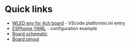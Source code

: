 # Quick links

- [WLED env for 4ch board](https://github.com/srg74/ESP32-4CH-board/blob/main/Resources/env.md) - VScode platformio.ini entry
- [ESPhome YAML](https://github.com/srg74/ESP32-4CH-board/blob/main/Resources/esphome.md) - configuration example
- [Board schematic](https://github.com/srg74/ESP32-4CH-board/blob/main/Resources/images/ESP32_4CH_board_schematic.pdf)
- [Board pinout](https://github.com/srg74/ESP32-4CH-board/blob/main/Resources/images/4CH_board_pinout.pdf)
